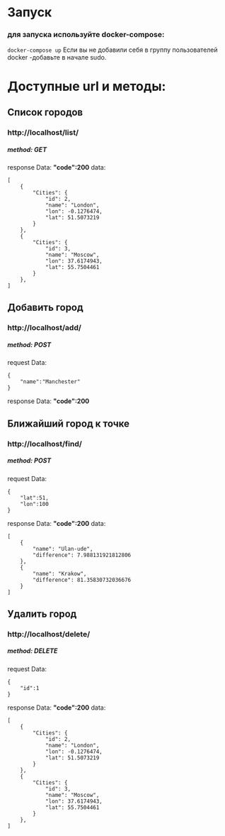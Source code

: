 # Запуск
### для запуска используйте docker-compose:
``` docker-compose up ```
Eсли вы не добавили себя в группу пользователей docker -добавьте в начале sudo.

# Доступные url и методы:
## Список городов
### http://localhost/list/
##### method: GET
response Data:
**"code":200**
data:
```
[
    {
        "Cities": {
            "id": 2,
            "name": "London",
            "lon": -0.1276474,
            "lat": 51.5073219
        }
    },
    {
        "Cities": {
            "id": 3,
            "name": "Moscow",
            "lon": 37.6174943,
            "lat": 55.7504461
        }
    },
]
```

## Добавить город
### http://localhost/add/
##### method: POST
request Data:
```
{
    "name":"Manchester"
}
```
response Data:
**"code":200**

## Ближайший город к точке
### http://localhost/find/
##### method: POST
request Data:
```
{
    "lat":51,
    "lon":100
}
```
response Data:
**"code":200**
data:
```
[
    {
        "name": "Ulan-ude",
        "difference": 7.988131921812806
    },
    {
        "name": "Krakow",
        "difference": 81.35830732036676
    }
]
```
## Удалить город
### http://localhost/delete/
##### method: DELETE
request Data:
```
{
    "id":1
}
```
response Data:
**"code":200**
data:
```
[
    {
        "Cities": {
            "id": 2,
            "name": "London",
            "lon": -0.1276474,
            "lat": 51.5073219
        }
    },
    {
        "Cities": {
            "id": 3,
            "name": "Moscow",
            "lon": 37.6174943,
            "lat": 55.7504461
        }
    },
]
```
